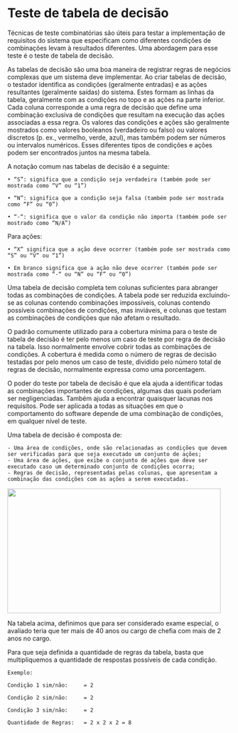 # Teste de tabela de decisão

Técnicas de teste combinatórias são úteis para testar a implementação de requisitos do sistema que especificam como diferentes condições de combinações levam à resultados diferentes. Uma abordagem para esse teste é o teste de tabela de decisão.

As tabelas de decisão são uma boa maneira de registrar regras de negócios complexas que um
sistema deve implementar. Ao criar tabelas de decisão, o testador identifica as condições
(geralmente entradas) e as ações resultantes (geralmente saídas) do sistema. Estes formam as linhas da tabela, geralmente com as condições no topo e as ações na parte inferior. Cada coluna
corresponde a uma regra de decisão que define uma combinação exclusiva de condições que resultam na execução das ações associadas a essa regra. Os valores das condições e ações são geralmente mostrados como valores booleanos (verdadeiro ou falso) ou valores discretos (p. ex., vermelho, verde, azul), mas também podem ser números ou intervalos numéricos. Esses diferentes tipos de condições e ações podem ser encontrados juntos na mesma tabela.

A notação comum nas tabelas de decisão é a seguinte:

    • “S”: significa que a condição seja verdadeira (também pode ser mostrada como “V” ou “1”)
    
    • “N”: significa que a condição seja falsa (também pode ser mostrada como “F” ou “0”)
    
    • “-“: significa que o valor da condição não importa (também pode ser mostrado como “N/A”)

Para ações:


    • “X” significa que a ação deve ocorrer (também pode ser mostrada como “S” ou “V” ou “1”)
    
    • Em branco significa que a ação não deve ocorrer (também pode ser mostrada como “-“ ou “N” ou “F” ou “0”)

Uma tabela de decisão completa tem colunas suficientes para abranger todas as combinações de condições. A tabela pode ser reduzida excluindo-se as colunas contendo combinações impossíveis, colunas contendo possíveis combinações de condições, mas inviáveis, e colunas que testam as combinações de condições que não afetam o resultado.  

O padrão comumente utilizado para a cobertura mínima para o teste de tabela de decisão é ter pelo menos um caso de teste por regra de decisão na tabela. Isso normalmente envolve cobrir todas as combinações de condições. A cobertura é medida como o número de regras de decisão testadas por pelo menos um caso de teste, dividido pelo número total de regras de decisão, normalmente expressa como uma porcentagem.

O poder do teste por tabela de decisão é que ela ajuda a identificar todas as combinações importantes de condições, algumas das quais poderiam ser negligenciadas. Também ajuda a encontrar quaisquer lacunas nos requisitos. Pode ser aplicada a todas as situações em que o comportamento do software depende de uma combinação de condições, em qualquer nível de teste.

Uma tabela de decisão é composta de:
```
- Uma área de condições, onde são relacionadas as condições que devem ser verificadas para que seja executado um conjunto de ações;
- Uma área de ações, que exibe o conjunto de ações que deve ser executado caso um determinado conjunto de condições ocorra;
- Regras de decisão, representadas pelas colunas, que apresentam a combinação das condições com as ações a serem executadas.
```
<p align="">
  <img alt="" src="https://github.com/rxaviersantos/software-testing/assets/85380530/16998cfb-2ae4-453e-b43a-51fb6476b3e6" " height="280px" width="480px"> </p>

 Na tabela acima, definimos que para ser considerado exame especial, o avaliado teria que ter mais de 40 anos ou cargo de chefia com mais de 2 anos no cargo.

Para que seja definida a quantidade de regras da tabela, basta que multipliquemos a quantidade de respostas possíveis de cada condição.

```
Exemplo:

Condição 1 sim/não:     = 2

Condição 2 sim/não:     = 2

Condição 3 sim/não:     = 2

Quantidade de Regras:   = 2 x 2 x 2 = 8
```
